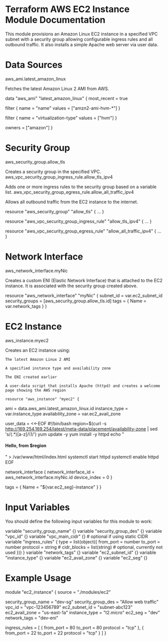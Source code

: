# Terraform AWS EC2 Instance Module Documentation

This module provisions an Amazon Linux EC2 instance in a specified VPC subnet with a security group allowing configurable ingress rules and all outbound traffic. It also installs a simple Apache web server via user data.

# Data Sources
aws_ami.latest_amazon_linux

Fetches the latest Amazon Linux 2 AMI from AWS.

data "aws_ami" "latest_amazon_linux" {
  most_recent = true

  filter {
    name   = "name"
    values = ["amzn2-ami-hvm-*"]
  }

  filter {
    name   = "virtualization-type"
    values = ["hvm"]
  }

  owners = ["amazon"]
}


# Security Group

aws_security_group.allow_tls

Creates a security group in the specified VPC.
aws_vpc_security_group_ingress_rule.allow_tls_ipv4

Adds one or more ingress rules to the security group based on a variable list.
aws_vpc_security_group_egress_rule.allow_all_traffic_ipv4

Allows all outbound traffic from the EC2 instance to the internet.


resource "aws_security_group" "allow_tls" { ... }

resource "aws_vpc_security_group_ingress_rule" "allow_tls_ipv4" { ... }

resource "aws_vpc_security_group_egress_rule" "allow_all_traffic_ipv4" { ... }

# Network Interface

aws_network_interface.myNic

Creates a custom ENI (Elastic Network Interface) that is attached to the EC2 instance. It is associated with the security group created above.

resource "aws_network_interface" "myNic" {
  subnet_id       = var.ec2_subnet_id
  security_groups = [aws_security_group.allow_tls.id]
  tags = {
    Name = var.network_tags
  }
}

# EC2 Instance

aws_instance.myec2

Creates an EC2 instance using:

    The latest Amazon Linux 2 AMI

    A specified instance type and availability zone

    The ENI created earlier

    A user-data script that installs Apache (httpd) and creates a welcome page showing the AWS region

    resource "aws_instance" "myec2" {
  ami           = data.aws_ami.latest_amazon_linux.id
  instance_type = var.instance_type
  availability_zone = var.ec2_avail_zone

  user_data = <<-EOF
    #!/bin/bash
    region=$(curl -s http://169.254.169.254/latest/meta-data/placement/availability-zone | sed 's/\(.*\)[a-z]/\1/')
    yum update -y
    yum install -y httpd
    echo "<h4>Hello, from $region</h4>" > /var/www/html/index.html
    systemctl start httpd
    systemctl enable httpd
  EOF

  network_interface {
    network_interface_id = aws_network_interface.myNic.id
    device_index         = 0
  }

  tags = {
    Name = "${var.ec2_seg}-instance"
  }
}

# Input Variables
You should define the following input variables for this module to work:

variable "security_group_name" {}
variable "security_group_des" {}
variable "vpc_id" {}
variable "vpc_main_cidr" {} # optional if using static CIDR
variable "ingress_rules" {
  type = list(object({
    from_port   = number
    to_port     = number
    protocol    = string
    # cidr_blocks = list(string) # optional, currently not used
  }))
}
variable "network_tags" {}
variable "ec2_subnet_id" {}
variable "instance_type" {}
variable "ec2_avail_zone" {}
variable "ec2_seg" {}


# Example Usage

module "ec2_instance" {
  source = "./modules/ec2"

  security_group_name = "dev-sg"
  security_group_des  = "Allow web traffic"
  vpc_id              = "vpc-123456789"
  ec2_subnet_id       = "subnet-abc123"
  ec2_avail_zone      = "us-east-1a"
  instance_type       = "t2.micro"
  ec2_seg             = "dev"
  network_tags        = "dev-eni"

  ingress_rules = [
    {
      from_port = 80
      to_port   = 80
      protocol  = "tcp"
    },
    {
      from_port = 22
      to_port   = 22
      protocol  = "tcp"
    }
  ]
}
